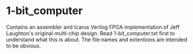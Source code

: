 # 1-bit_computer
Contains an assembler and Icarus Verilog FPGA implementation of Jeff Laughton's original multi-chip design.
Read 1-bit_computer.txt first to understand what this is about.
The file names and extentions are intended to be obvious.
